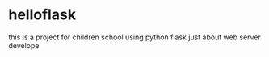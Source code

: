 # helloflask
this is a project for children school using python flask
just about web server develope
